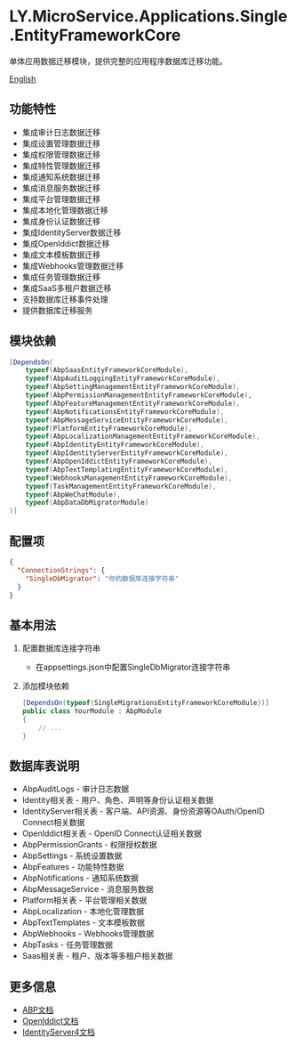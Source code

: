 # LY.MicroService.Applications.Single.EntityFrameworkCore

单体应用数据迁移模块，提供完整的应用程序数据库迁移功能。

[English](./README.EN.md)

## 功能特性

* 集成审计日志数据迁移
* 集成设置管理数据迁移
* 集成权限管理数据迁移
* 集成特性管理数据迁移
* 集成通知系统数据迁移
* 集成消息服务数据迁移
* 集成平台管理数据迁移
* 集成本地化管理数据迁移
* 集成身份认证数据迁移
* 集成IdentityServer数据迁移
* 集成OpenIddict数据迁移
* 集成文本模板数据迁移
* 集成Webhooks管理数据迁移
* 集成任务管理数据迁移
* 集成SaaS多租户数据迁移
* 支持数据库迁移事件处理
* 提供数据库迁移服务

## 模块依赖

```csharp
[DependsOn(
    typeof(AbpSaasEntityFrameworkCoreModule),
    typeof(AbpAuditLoggingEntityFrameworkCoreModule),
    typeof(AbpSettingManagementEntityFrameworkCoreModule),
    typeof(AbpPermissionManagementEntityFrameworkCoreModule),
    typeof(AbpFeatureManagementEntityFrameworkCoreModule),
    typeof(AbpNotificationsEntityFrameworkCoreModule),
    typeof(AbpMessageServiceEntityFrameworkCoreModule),
    typeof(PlatformEntityFrameworkCoreModule),
    typeof(AbpLocalizationManagementEntityFrameworkCoreModule),
    typeof(AbpIdentityEntityFrameworkCoreModule),
    typeof(AbpIdentityServerEntityFrameworkCoreModule),
    typeof(AbpOpenIddictEntityFrameworkCoreModule),
    typeof(AbpTextTemplatingEntityFrameworkCoreModule),
    typeof(WebhooksManagementEntityFrameworkCoreModule),
    typeof(TaskManagementEntityFrameworkCoreModule),
    typeof(AbpWeChatModule),
    typeof(AbpDataDbMigratorModule)
)]
```

## 配置项

```json
{
  "ConnectionStrings": {
    "SingleDbMigrator": "你的数据库连接字符串"
  }
}
```

## 基本用法

1. 配置数据库连接字符串
   * 在appsettings.json中配置SingleDbMigrator连接字符串

2. 添加模块依赖
   ```csharp
   [DependsOn(typeof(SingleMigrationsEntityFrameworkCoreModule))]
   public class YourModule : AbpModule
   {
       // ...
   }
   ```

## 数据库表说明

* AbpAuditLogs - 审计日志数据
* Identity相关表 - 用户、角色、声明等身份认证相关数据
* IdentityServer相关表 - 客户端、API资源、身份资源等OAuth/OpenID Connect相关数据
* OpenIddict相关表 - OpenID Connect认证相关数据
* AbpPermissionGrants - 权限授权数据
* AbpSettings - 系统设置数据
* AbpFeatures - 功能特性数据
* AbpNotifications - 通知系统数据
* AbpMessageService - 消息服务数据
* Platform相关表 - 平台管理相关数据
* AbpLocalization - 本地化管理数据
* AbpTextTemplates - 文本模板数据
* AbpWebhooks - Webhooks管理数据
* AbpTasks - 任务管理数据
* Saas相关表 - 租户、版本等多租户相关数据

## 更多信息

* [ABP文档](https://docs.abp.io)
* [OpenIddict文档](https://documentation.openiddict.com)
* [IdentityServer4文档](https://identityserver4.readthedocs.io)
